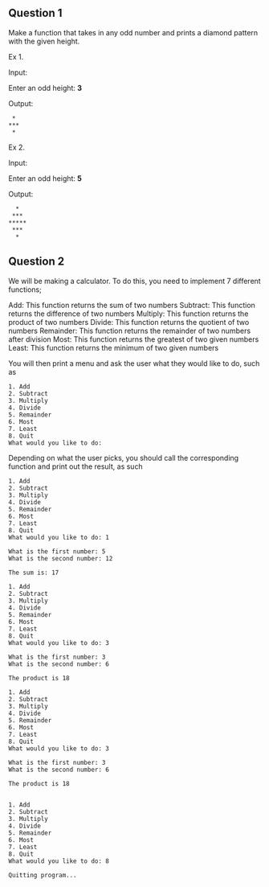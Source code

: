 ## Question 1

Make a function that takes in any odd number and prints a diamond pattern with the given height. 

Ex 1. 

Input:

Enter an odd height: **3**

Output:

```
 *
***
 *
```

Ex 2. 

Input:

Enter an odd height: **5**

Output:

```
  *
 ***
*****
 ***
  *
```




## Question 2

We will be making a calculator. To do this, you need to implement 7 different functions;

Add:  This function returns the sum of two numbers 
Subtract: This function returns the difference of two  numbers
Multiply: This function returns the product of two numbers
Divide: This function returns the quotient of two numbers
Remainder: This function returns the remainder of two numbers after division
Most: This function returns the greatest of two given numbers
Least: This function returns the minimum of two given numbers

You will then print a menu and ask the user what they would like to do, such as 

```
1. Add
2. Subtract
3. Multiply
4. Divide
5. Remainder
6. Most
7. Least
8. Quit
What would you like to do: 
```

Depending on what the user picks, you should call the corresponding function and print out the result, as such

```
1. Add
2. Subtract
3. Multiply
4. Divide
5. Remainder
6. Most
7. Least
8. Quit
What would you like to do: 1

What is the first number: 5
What is the second number: 12

The sum is: 17

1. Add
2. Subtract
3. Multiply
4. Divide
5. Remainder
6. Most
7. Least
8. Quit
What would you like to do: 3

What is the first number: 3
What is the second number: 6

The product is 18

1. Add
2. Subtract
3. Multiply
4. Divide
5. Remainder
6. Most
7. Least
8. Quit
What would you like to do: 3

What is the first number: 3
What is the second number: 6

The product is 18


1. Add
2. Subtract
3. Multiply
4. Divide
5. Remainder
6. Most
7. Least
8. Quit
What would you like to do: 8

Quitting program...
```
